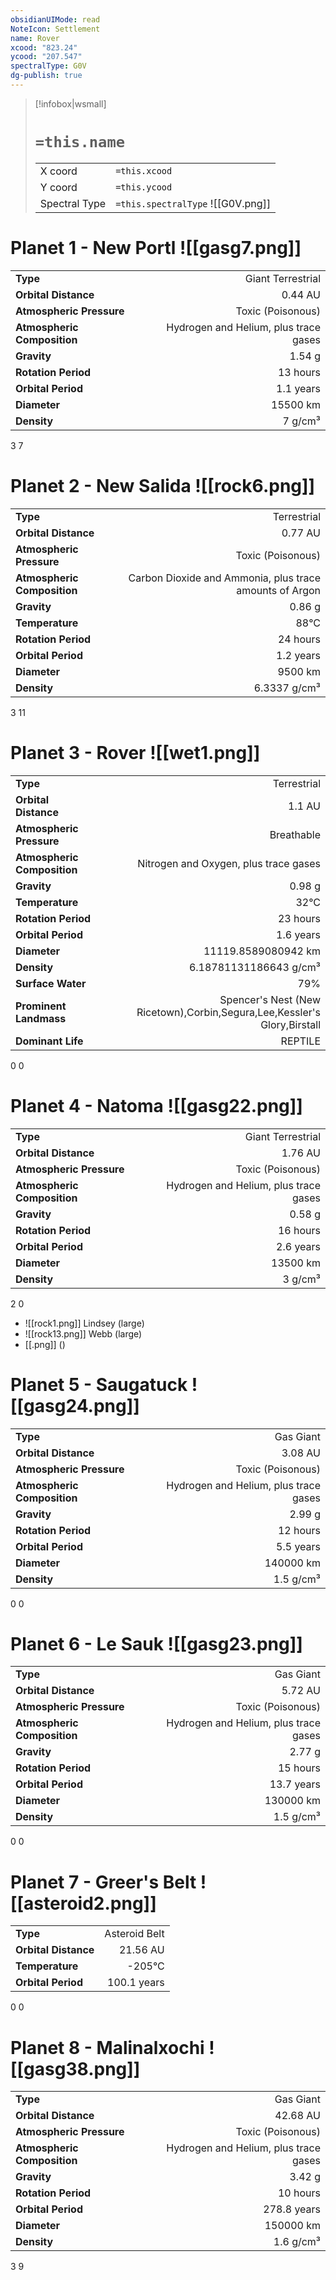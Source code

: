 ```yaml
---
obsidianUIMode: read
NoteIcon: Settlement
name: Rover
xcood: "823.24"
ycood: "207.547"
spectralType: G0V
dg-publish: true
---
```

> [!infobox|wsmall]
> # `=this.name`
> | | |
> | - | - |
> | X coord | `=this.xcood` |
> | Y coord| `=this.ycood` |
> | Spectral Type | `=this.spectralType` ![[G0V.png]] |

# Planet 1 - New Portl ![[gasg7.png]]
|                             |                           |
| --------------------------- | -------------------------:|
| **Type**                    |             Giant Terrestrial |
| **Orbital Distance**        |   0.44 AU |
| **Atmospheric Pressure**    |       Toxic (Poisonous) |
| **Atmospheric Composition** |      Hydrogen and Helium, plus trace gases |
| **Gravity**                 |        1.54 g |
| **Rotation Period**         |  13 hours |
| **Orbital Period** | 1.1 years |
| **Diameter**                |      15500 km | 
| **Density**                 |    7 g/cm³ |



3
7



# Planet 2 - New Salida ![[rock6.png]]
|                             |                           |
| --------------------------- | -------------------------:|
| **Type**                    |             Terrestrial |
| **Orbital Distance**        |   0.77 AU |
| **Atmospheric Pressure**    |       Toxic (Poisonous) |
| **Atmospheric Composition** |      Carbon Dioxide and Ammonia, plus trace amounts of Argon |
| **Gravity**                 |        0.86 g |
| **Temperature**             |    88°C |
| **Rotation Period**         |  24 hours |
| **Orbital Period** | 1.2 years |
| **Diameter**                |      9500 km | 
| **Density**                 |    6.3337 g/cm³ |



3
11



# Planet 3 - Rover ![[wet1.png]]
|                             |                           |
| --------------------------- | -------------------------:|
| **Type**                    |             Terrestrial |
| **Orbital Distance**        |   1.1 AU |
| **Atmospheric Pressure**    |       Breathable |
| **Atmospheric Composition** |      Nitrogen and Oxygen, plus trace gases |
| **Gravity**                 |        0.98 g |
| **Temperature**             |    32°C |
| **Rotation Period**         |  23 hours |
| **Orbital Period** | 1.6 years |
| **Diameter**                |      11119.8589080942 km | 
| **Density**                 |    6.18781131186643 g/cm³ |
| **Surface Water**           |           79% | 
| **Prominent Landmass**      |         Spencer's Nest (New Ricetown),Corbin,Segura,Lee,Kessler's Glory,Birstall | 
| **Dominant Life**           |         REPTILE |



0
0



# Planet 4 - Natoma ![[gasg22.png]]
|                             |                           |
| --------------------------- | -------------------------:|
| **Type**                    |             Giant Terrestrial |
| **Orbital Distance**        |   1.76 AU |
| **Atmospheric Pressure**    |       Toxic (Poisonous) |
| **Atmospheric Composition** |      Hydrogen and Helium, plus trace gases |
| **Gravity**                 |        0.58 g |
| **Rotation Period**         |  16 hours |
| **Orbital Period** | 2.6 years |
| **Diameter**                |      13500 km | 
| **Density**                 |    3 g/cm³ |



2
0

- ![[rock1.png]] Lindsey (large)
- ![[rock13.png]] Webb (large)
- [[.png]]  ()

# Planet 5 - Saugatuck ![[gasg24.png]]
|                             |                           |
| --------------------------- | -------------------------:|
| **Type**                    |             Gas Giant |
| **Orbital Distance**        |   3.08 AU |
| **Atmospheric Pressure**    |       Toxic (Poisonous) |
| **Atmospheric Composition** |      Hydrogen and Helium, plus trace gases |
| **Gravity**                 |        2.99 g |
| **Rotation Period**         |  12 hours |
| **Orbital Period** | 5.5 years |
| **Diameter**                |      140000 km | 
| **Density**                 |    1.5 g/cm³ |



0
0



# Planet 6 - Le Sauk ![[gasg23.png]]
|                             |                           |
| --------------------------- | -------------------------:|
| **Type**                    |             Gas Giant |
| **Orbital Distance**        |   5.72 AU |
| **Atmospheric Pressure**    |       Toxic (Poisonous) |
| **Atmospheric Composition** |      Hydrogen and Helium, plus trace gases |
| **Gravity**                 |        2.77 g |
| **Rotation Period**         |  15 hours |
| **Orbital Period** | 13.7 years |
| **Diameter**                |      130000 km | 
| **Density**                 |    1.5 g/cm³ |



0
0



# Planet 7 - Greer's Belt ![[asteroid2.png]]
|                             |                           |
| --------------------------- | -------------------------:|
| **Type**                    |             Asteroid Belt |
| **Orbital Distance**        |   21.56 AU |
| **Temperature**             |    -205°C |
| **Orbital Period** | 100.1 years |



0
0



# Planet 8 - Malinalxochi ![[gasg38.png]]
|                             |                           |
| --------------------------- | -------------------------:|
| **Type**                    |             Gas Giant |
| **Orbital Distance**        |   42.68 AU |
| **Atmospheric Pressure**    |       Toxic (Poisonous) |
| **Atmospheric Composition** |      Hydrogen and Helium, plus trace gases |
| **Gravity**                 |        3.42 g |
| **Rotation Period**         |  10 hours |
| **Orbital Period** | 278.8 years |
| **Diameter**                |      150000 km | 
| **Density**                 |    1.6 g/cm³ |



3
9



